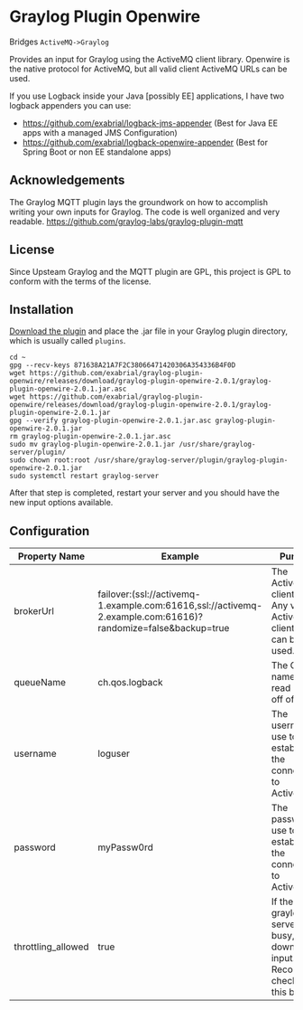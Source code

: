 # Graylog Plugin Openwire
Bridges `ActiveMQ->Graylog`

Provides an input for Graylog using the ActiveMQ client library. Openwire is the native protocol for ActiveMQ, but all valid client ActiveMQ URLs can be used. 

If you use Logback inside your Java [possibly EE] applications, I have two logback appenders you can use:

* https://github.com/exabrial/logback-jms-appender  (Best for Java EE apps with a managed JMS Configuration)
* https://github.com/exabrial/logback-openwire-appender (Best for Spring Boot or non EE standalone apps)

## Acknowledgements

The Graylog MQTT plugin lays the groundwork on how to accomplish writing your own inputs for Graylog. The code is well organized and very readable. https://github.com/graylog-labs/graylog-plugin-mqtt


## License
Since Upsteam Graylog and the MQTT plugin are GPL, this project is GPL to conform with the terms of the license.


## Installation

[Download the plugin](https://github.com/exabrial/graylog-plugin-openwire/releases) and place the .jar file in your Graylog plugin directory, which is usually called `plugins`.

```
cd ~
gpg --recv-keys 871638A21A7F2C38066471420306A354336B4F0D
wget https://github.com/exabrial/graylog-plugin-openwire/releases/download/graylog-plugin-openwire-2.0.1/graylog-plugin-openwire-2.0.1.jar.asc
wget https://github.com/exabrial/graylog-plugin-openwire/releases/download/graylog-plugin-openwire-2.0.1/graylog-plugin-openwire-2.0.1.jar
gpg --verify graylog-plugin-openwire-2.0.1.jar.asc graylog-plugin-openwire-2.0.1.jar
rm graylog-plugin-openwire-2.0.1.jar.asc
sudo mv graylog-plugin-openwire-2.0.1.jar /usr/share/graylog-server/plugin/
sudo chown root:root /usr/share/graylog-server/plugin/graylog-plugin-openwire-2.0.1.jar
sudo systemctl restart graylog-server
```

After that step is completed, restart your server and you should have the new input options available.

## Configuration

| Property Name      | Example                                                                                                      | Purpose                                                                             |
|--------------------|--------------------------------------------------------------------------------------------------------------|-------------------------------------------------------------------------------------|
| brokerUrl          | failover:(ssl://activemq-1.example.com:61616,ssl://activemq-2.example.com:61616)?randomize=false&backup=true | The ActiveMQ client URL. Any valid ActiveMQ client URL can be used.                 |
| queueName          | ch.qos.logback                                                                                               | The Queue name to read logs off of.                                                 |
| username           | loguser                                                                                                      | The username to use to establish the connection to ActiveMQ.                        |
| password           | myPassw0rd                                                                                                   | The password to use to establish the connection to ActiveMQ.                        |
| throttling_allowed | true                                                                                                         | If the graylog server gets busy, slow down this input. Recommend checking this box. |
